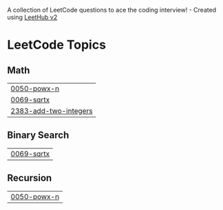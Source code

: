 A collection of LeetCode questions to ace the coding interview! - Created using [LeetHub v2](https://github.com/arunbhardwaj/LeetHub-2.0)
<!---LeetCode Topics Start-->
# LeetCode Topics
## Math
|  |
| ------- |
| [0050-powx-n](https://github.com/muhammedajmalkt/Leetcode-Solutions/tree/master/0050-powx-n) |
| [0069-sqrtx](https://github.com/muhammedajmalkt/Leetcode-Solutions/tree/master/0069-sqrtx) |
| [2383-add-two-integers](https://github.com/muhammedajmalkt/Leetcode-Solutions/tree/master/2383-add-two-integers) |
## Binary Search
|  |
| ------- |
| [0069-sqrtx](https://github.com/muhammedajmalkt/Leetcode-Solutions/tree/master/0069-sqrtx) |
## Recursion
|  |
| ------- |
| [0050-powx-n](https://github.com/muhammedajmalkt/Leetcode-Solutions/tree/master/0050-powx-n) |
<!---LeetCode Topics End-->
